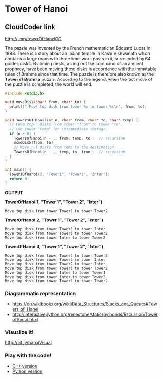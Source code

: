 

# Tower of Hanoi

## CloudCoder link 
http://j.mp/towerOfHanoiCC 


The puzzle was invented by the French mathematician Édouard Lucas in 1883. There is a story about an Indian temple in Kashi Vishwanath which contains a large room with three time-worn posts in it, surrounded by 64 golden disks. Brahmin priests, acting out the command of an ancient prophecy, have been moving these disks in accordance with the immutable rules of Brahma since that time. The puzzle is therefore also known as the **Tower of Brahma** puzzle. According to the legend, when the last move of the puzzle is completed, the world will end.

```c
#include <stdio.h>

void moveDisk(char* from, char* to) {
  printf(" Move top disk from tower %s to tower %s\n", from, to);
}

void TowersOfHanoi(int n, char* from, char* to, char* temp) {
  // Move top n disks from tower "from" to tower "to",
  // use tower "temp" for intermediate storage.
  if (n > 0) {
    TowersOfHanoi(n - 1, from, temp, to);  // recursion
    moveDisk(from, to);
    // Move n-1 disks from temp to the destination
    TowersOfHanoi(n - 1, temp, to, from);  // recursion
  }
}

int main() {
  TowersOfHanoi(3, "Tower1", "Tower2", "Inter");
  return 0;
}

```

**OUTPUT**

**TowerOfHanoi(1, "Tower 1", "Tower 2", "Inter")**

	Move top disk from tower Tower1 to tower Tower2


**TowerOfHanoi(2, "Tower 1", "Tower 2", "Inter")**

	Move top disk from tower Tower1 to tower Inter
	Move top disk from tower Tower1 to tower Tower2
	Move top disk from tower Inter to tower Tower2

**TowerOfHanoi(3, "Tower 1", "Tower 2", "Inter")**

	Move top disk from tower Tower1 to tower Tower2
	Move top disk from tower Tower1 to tower Inter
	Move top disk from tower Tower2 to tower Inter
	Move top disk from tower Tower1 to tower Tower2
	Move top disk from tower Inter to tower Tower1
	Move top disk from tower Inter to tower Tower2
	Move top disk from tower Tower1 to tower Tower2

### Diagrammatic representation

- https://en.wikibooks.org/wiki/Data_Structures/Stacks_and_Queues#Towers_of_Hanoi
- http://interactivepython.org/runestone/static/pythonds/Recursion/TowerofHanoi.html

### Visualize it! 

http://bit.ly/hanoiVisual 

### Play with the code! 

- [C++ version](https://repl.it/@kgashok/TowerOfHanoi)  
- [Python version](https://repl.it/@kgashok/demoOfHanoi)

